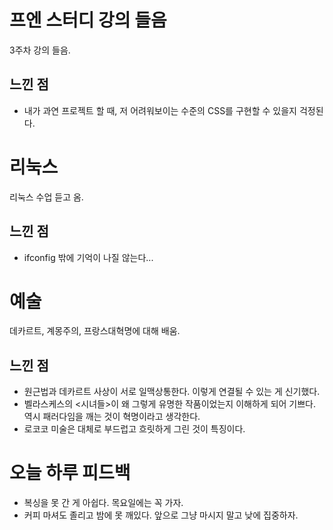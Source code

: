 # 프엔 스터디 강의 들음
3주차 강의 들음.

## 느낀 점
+ 내가 과연 프로젝트 할 때, 저 어려워보이는 수준의 CSS를 구현할 수 있을지 걱정된다. 

# 리눅스
리눅스 수업 듣고 옴.

## 느낀 점
+ ifconfig 밖에 기억이 나질 않는다...

# 예술
데카르트, 계몽주의, 프랑스대혁명에 대해 배움.

## 느낀 점
+ 원근법과 데카르트 사상이 서로 일맥상통한다. 이렇게 연결될 수 있는 게 신기했다.
+ 벨라스케스의 <시녀들>이 왜 그렇게 유명한 작품이었는지 이해하게 되어 기쁘다. 역시 패러다임을 깨는 것이 혁명이라고 생각한다.
+ 로코코 미술은 대체로 부드럽고 흐릿하게 그린 것이 특징이다.

# 오늘 하루 피드백
+ 복싱을 못 간 게 아쉽다. 목요일에는 꼭 가자.
+ 커피 마셔도 졸리고 밤에 못 깨있다. 앞으로 그냥 마시지 말고 낮에 집중하자.